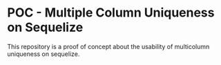 # POC - Multiple Column Uniqueness on Sequelize

This repository is a proof of concept about the usability of multicolumn uniqueness on sequelize.